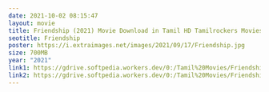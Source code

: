 ```yaml
---
date: 2021-10-02 08:15:47
layout: movie
title: Friendship (2021) Movie Download in Tamil HD Tamilrockers Moviesda
seotitle: Friendship
poster: https://i.extraimages.net/images/2021/09/17/Friendship.jpg
size: 700MB
year: "2021"
link1: https://gdrive.softpedia.workers.dev/0:/Tamil%20Movies/Friendship%20(2021)%20700MB%20(isaiminiweb.online).mkv?a=view
link2: https://gdrive.softpedia.workers.dev/0:/Tamil%20Movies/Friendship%20(2021)%20700MB%20(isaiminiweb.online).mkv?a=view
---
```

